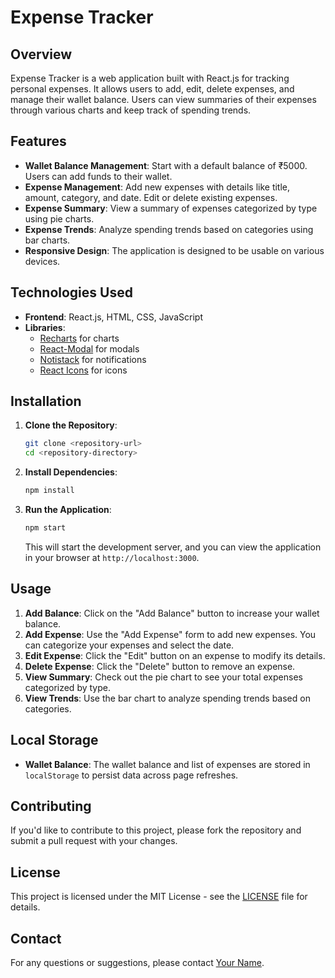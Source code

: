 # Expense Tracker

## Overview

Expense Tracker is a web application built with React.js for tracking personal expenses. It allows users to add, edit, delete expenses, and manage their wallet balance. Users can view summaries of their expenses through various charts and keep track of spending trends.

## Features

- **Wallet Balance Management**: Start with a default balance of ₹5000. Users can add funds to their wallet.
- **Expense Management**: Add new expenses with details like title, amount, category, and date. Edit or delete existing expenses.
- **Expense Summary**: View a summary of expenses categorized by type using pie charts.
- **Expense Trends**: Analyze spending trends based on categories using bar charts.
- **Responsive Design**: The application is designed to be usable on various devices.

## Technologies Used

- **Frontend**: React.js, HTML, CSS, JavaScript
- **Libraries**:
  - [Recharts](https://recharts.org/en-US) for charts
  - [React-Modal](https://github.com/reactjs/react-modal) for modals
  - [Notistack](https://iamhosseindhv.com/notistack) for notifications
  - [React Icons](https://react-icons.github.io/react-icons/) for icons

## Installation

1. **Clone the Repository**:

   ```bash
   git clone <repository-url>
   cd <repository-directory>
   ```

2. **Install Dependencies**:

   ```bash
   npm install
   ```

3. **Run the Application**:

   ```bash
   npm start
   ```

   This will start the development server, and you can view the application in your browser at `http://localhost:3000`.

## Usage

1. **Add Balance**: Click on the "Add Balance" button to increase your wallet balance.
2. **Add Expense**: Use the "Add Expense" form to add new expenses. You can categorize your expenses and select the date.
3. **Edit Expense**: Click the "Edit" button on an expense to modify its details.
4. **Delete Expense**: Click the "Delete" button to remove an expense.
5. **View Summary**: Check out the pie chart to see your total expenses categorized by type.
6. **View Trends**: Use the bar chart to analyze spending trends based on categories.

## Local Storage

- **Wallet Balance**: The wallet balance and list of expenses are stored in `localStorage` to persist data across page refreshes.

## Contributing

If you'd like to contribute to this project, please fork the repository and submit a pull request with your changes.

## License

This project is licensed under the MIT License - see the [LICENSE](LICENSE) file for details.

## Contact

For any questions or suggestions, please contact [Your Name](mailto:your-email@example.com).
